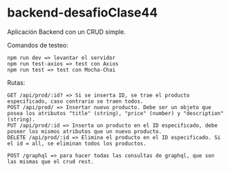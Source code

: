 # backend-desafioClase44

Aplicación Backend con un CRUD simple.

Comandos de testeo:

    npm run dev => levantar el servidor
    npm run test-axios => test con Axios
    npm run test => test con Mocha-Chai

Rutas:

    GET /api/prod/:id? => Si se inserta ID, se trae el producto especificado, caso contrario se traen todos.
    POST /api/prod/ => Insertar nuevo producto. Debe ser un objeto que posea los atributos "title" (string), "price" (number) y "description" (string).
    PUT /api/prod/:id => Inserta un producto en el ID especificado, debe poseer los mismos atributos que un nuevo producto.
    DELETE /api/prod/:id => Elimina el producto en el ID especificado. Si el id = all, se eliminan todos los productos.

    POST /graphql => para hacer todas las consultas de graphql, que son las mismas que el crud rest.